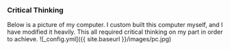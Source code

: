 ### Critical Thinking
Below is a picture of my computer. I custom built this computer myself, and I have modified it heavily. This all required critical thinking on my part in order to achieve.
![_config.yml]({{ site.baseurl }}/images/pc.jpg)



